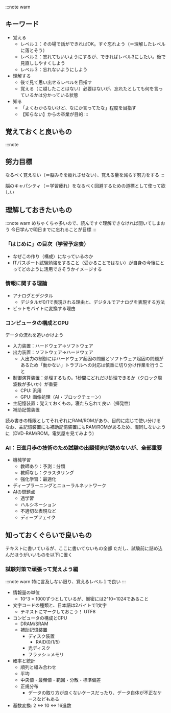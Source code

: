 :::note warn
## キーワード
- 覚える
  - レベル１：その場で話ができればOK。すぐ忘れよう（＝理解したレベルに落とそう）
  - レベル２：忘れてもいいようにするが、できればレベル3にしたい。後で見直ししやすくしよう
  - レベル３：忘れないようにしよう
- 理解する
  - 後で見て思い出せるレベルを目指す
  - 覚える（に越したことはない）必要はないが、忘れたとしても何を言っているかは分かっている状態
- 知る
  - 「よくわからないけど、なにか言ってたな」程度を目指す
  - 【知らない】からの卒業が目的
:::

## 覚えておくと良いもの
:::note
## 努力目標
なるべく覚えない（＝脳みそを疲れさせない）、覚える量を減らす努力をする
:::

脳のキャパシティ（＝学習疲れ）をなるべく回避するための道標として使って欲しい

## 理解しておきたいもの
:::note warn
めちゃくちゃ多いので、読んですぐ理解できなければ聞いてしまおう
今日学んで明日までに忘れることが目標
:::

### 「はじめに」の目次（学習予定表）
- なぜこの作り（構成）になっているのか
- ITパスポート試験勉強をすること（受かることではない）が自身の今後にとってどのように活用できそうかイメージする

### 情報に関する理論
- アナログとデジタル
  - デジタルが0/1で表現される理由と、デジタルでアナログを表現する方法
- ビットをバイトに変換する理由

### コンピュータの構成とCPU
データの流れを追いかけよう

- 入力装置：ハードウェア→ソフトウェア
- 出力装置：ソフトウェア→ハードウェア
  - 入出力の制御にはハードウェア起因の問題とソフトウェア起因の問題があるため「動かない」トラブルへの対応は慎重に切り分け作業を行うこと
- 制御演算装置：処理するもの。1秒間にどれだけ処理できるか（クロック周波数が多いか）が重要
  - CPU: 汎用
  - GPU: 画像処理（AI・ブロックチェーン）
- 主記憶装置：覚えておくもの。寝たら忘れて良い（揮発性）
- 補助記憶装置

読み書きの権限としてそれぞれにRAM/ROMがあり、目的に応じて使い分ける
なお、主記憶装置にも補助記憶装置にもRAM/ROMがあるため、混同しないように（DVD-RAM/ROM。電気屋を見てみよう)

### AI：日進月歩の技術のため試験の出題傾向が読めないが、全部重要
- 機械学習
  - 教師あり：予測：分類
  - 教師なし：クラスタリング
  - 強化学習：最適化
- ディープラーニングとニューラルネットワーク
- AIの問題点
  - 過学習
  - ハルシネーション
  - 不適切な表現など
  - ディープフェイク

## 知っておくぐらいで良いもの
テキストに書いているが、ここに書いてないもの全部
ただし、試験前に詰め込んだほうがいいものを以下に置く

### 試験対策で頑張って覚えよう編
:::note warn
特に言及しない限り、覚えるレベル１で良い
:::

- 情報量の単位
  - 10^3 = 1000ずつとしているが、厳密には2^10=1024であること
- 文字コードの種類と、日本語は2バイトで1文字
  - テキストにマークしておこう！ UTF8
- コンピュータの構成とCPU
  - DRAM/SRAM
  - 補助記憶装置
    - ディスク装置
      - RAID(0/1/5)
    - 光ディスク
    - フラッシュメモリ
- 確率と統計
  - 順列と組み合わせ
  - 平均
  - 中央値・最頻値・範囲・分散・標準偏差
  - 正規分布
    - データの取り方が良くないケースだったり、データ自体が不正なケースなどもある
- 基数変換: 2 <-> 10 <-> 16進数
